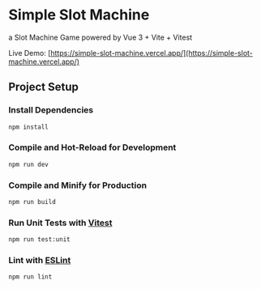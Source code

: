 # Simple Slot Machine

a Slot Machine Game powered by Vue 3 + Vite + Vitest

Live Demo: [https://simple-slot-machine.vercel.app/](https://simple-slot-machine.vercel.app/)

## Project Setup
### Install Dependencies
```sh
npm install
```

### Compile and Hot-Reload for Development

```sh
npm run dev
```

### Compile and Minify for Production

```sh
npm run build
```

### Run Unit Tests with [Vitest](https://vitest.dev/)

```sh
npm run test:unit
```

### Lint with [ESLint](https://eslint.org/)

```sh
npm run lint
```
